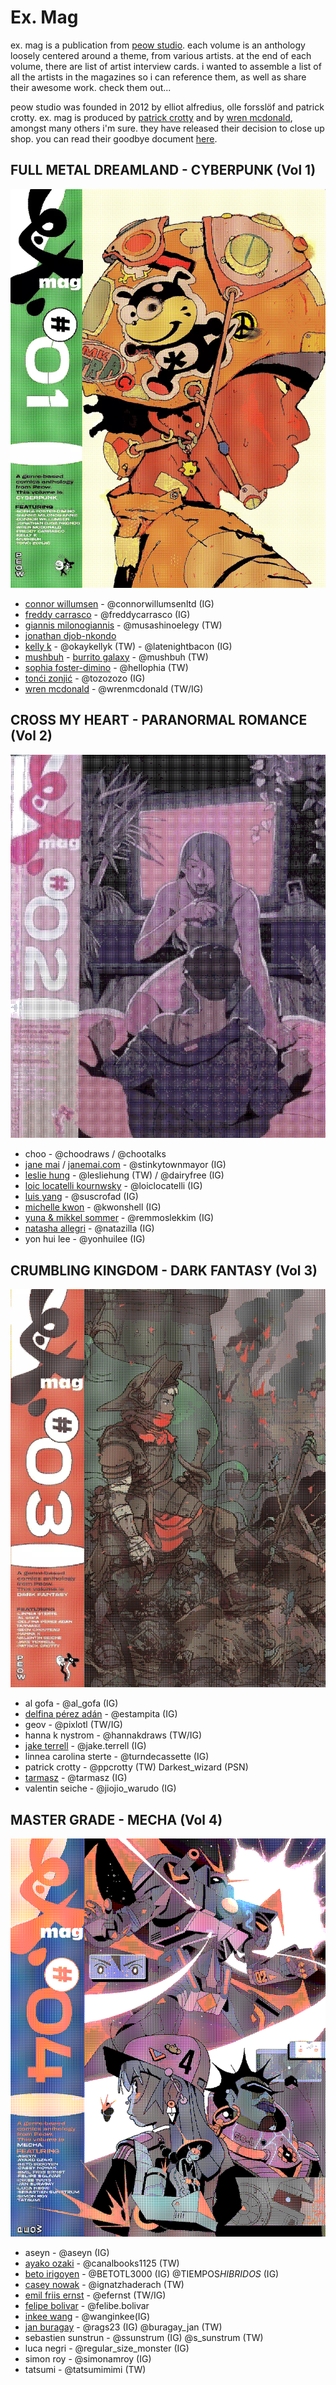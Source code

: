 # Ex. Mag

ex. mag is a publication from [peow studio](https://www.peowstudio.com). each volume is an anthology loosely centered around a theme, from various artists. at the end of each volume, there are list of artist interview cards. i wanted to assemble a list of all the artists in the magazines so i can reference them, as well as share their awesome work. check them out...

peow studio was founded in 2012 by elliot alfredius, olle forsslöf and patrick crotty. ex. mag is produced by [patrick crotty](https://boysfantasy.tumblr.com/) and by [wren mcdonald](https://wrenmcdonald.com), amongst many others i'm sure. they have released their decision to close up shop. you can read their goodbye document [here](https://docs.google.com/document/d/192di4xzbka8eijeq7fnbg42ir8d9iyjtvej5gpkz6_s/edit).

## FULL METAL DREAMLAND - CYBERPUNK (Vol 1)

<img src="resources/img/dithered_exmag1.png"/>

- [connor willumsen](http://connorwillumsen.com) - @connorwillumsenltd (IG)
- [freddy carrasco](http://freddycarrasco.com) - @freddycarrasco (IG)
- [giannis milonogiannis](http://milonogiannis.com) - @musashinoelegy (TW)
- [jonathan djob-nkondo](http://absenteism.tumblr.com)
- [kelly k](http://okaykellyk.com) - @okaykellyk (TW) - @latenightbacon (IG)
- [mushbuh](http://mushbuh.com) - [burrito galaxy](http://burritogalaxy.com) - @mushbuh (TW)
- [sophia foster-dimino](http://hellophia.com) - @hellophia (TW)
- [tonći zonjić](http://to-zo.com) - @tozozozo (IG)
- [wren mcdonald](http://wrenmcdonald.com) - @wrenmcdonald (TW/IG)

## CROSS MY HEART - PARANORMAL ROMANCE (Vol 2)

<img src="resources/img/dithered_exmag2.png"/>

- choo - @choodraws / @chootalks
- [jane mai](http://janemai.co) / [janemai.com](http://janemai.com) - @stinkytownmayor (IG)
- [leslie hung](http://lesliehung.com) - @lesliehung (TW) / @dairyfree (IG)
- [loic locatelli kournwsky](http://loiclocatelli.com) - @loiclocatelli (IG)
- [luis yang](http://suscrofad.tumblr.com/) - @suscrofad (IG)
- [michelle kwon](http://michellekwon.com) - @kwonshell (IG)
- [yuna & mikkel sommer](http://mikkelsommer.com) - @remmoslekkim (IG)
- [natasha allegri](http://weakacid.com) - @natazilla (IG)
- yon hui lee - @yonhuilee (IG)

## CRUMBLING KINGDOM - DARK FANTASY (Vol 3)

<img src="resources/img/dithered_exmag3.png"/>

- al gofa - @al_gofa (IG)
- [delfina pérez adán](http://estampita.tumblr.com) - @estampita (IG)
- geov - @pixlotl (TW/IG)
- hanna k nystrom - @hannakdraws (TW/IG)
- [jake terrell](http://jaketerrell.biz) - @jake.terrell (IG)
- linnea carolina sterte - @turndecassette (IG)
- patrick crotty - @ppcrotty (TW) Darkest_wizard (PSN)
- [tarmasz](http://rascassebxl.com) - @tarmasz (IG)
- valentin seiche - @jiojio_warudo (IG)

## MASTER GRADE - MECHA (Vol 4)

<img src="resources/img/dithered_exmag4.png"/>

- aseyn - @aseyn (IG)
- [ayako ozaki](https://koutya5k2l1u1g.booth.pm/) - @canalbooks1125 (TW)
- [beto irigoyen](https://kero.world) - @BETOTL3000 (IG) @TIEMPOS*HIBRIDOS* (IG)
- [casey nowak](https://caseynowak.com) - @ignatzhaderach (TW)
- [emil friis ernst](https://www.beingernst.com/) - @efernst (TW/IG)
- [felipe bolivar](https://felipebolivar.com) - @felibe.bolivar
- [inkee wang](https://www.inkee-wang.com) - @wanginkee(IG)
- [jan buragay](https://tsugomori.artstation.com) - @rags23 (IG) @buragay_jan (TW)
- sebastien sunstrun - @ssunstrum (IG) @s_sunstrum (TW)
- luca negri - @regular_size_monster (IG)
- simon roy - @simonamroy (IG)
- tatsumi - @tatsumimimi (TW)

